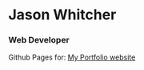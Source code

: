 # Jason Whitcher
### Web Developer
Github Pages for:
[My Portfolio website](https://jasonwhitcher.github.io/)
